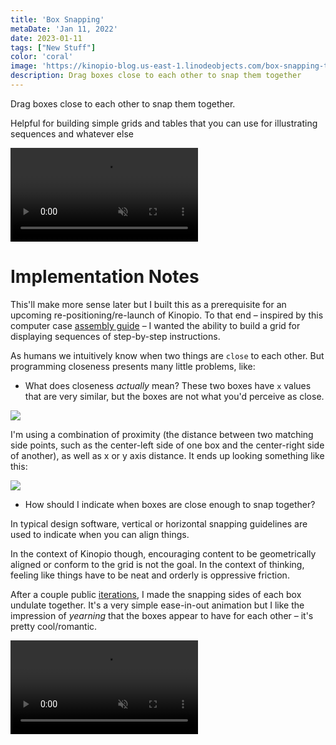```yaml
---
title: 'Box Snapping'
metaDate: 'Jan 11, 2022'
date: 2023-01-11
tags: ["New Stuff"]
color: 'coral'
image: 'https://kinopio-blog.us-east-1.linodeobjects.com/box-snapping-thumb2.jpeg'
description: Drag boxes close to each other to snap them together
---
```


Drag boxes close to each other to snap them together.

Helpful for building simple grids and tables that you can use for illustrating sequences and whatever else

<p>
<video class="wide" autoplay loop muted playsinline>
  <source src="https://updates.kinopio.club/box-snapping.mp4">
</video>
</p>

# Implementation Notes

This'll make more sense later but I built this as a prerequisite for an upcoming re-positioning/re-launch of Kinopio. To that end – inspired by this computer case [assembly guide](https://teenage.engineering/_img/6399cd15132d7e0af3c8620c_original.pdf) – I wanted the ability to build a grid for displaying sequences of step-by-step instructions.

As humans we intuitively know when two things are `close` to each other. But programming closeness presents many little problems, like:

- What does closeness *actually* mean? These two boxes have `x` values that are very similar, but the boxes are not what you'd perceive as close.

<img class="narrow" src="https://kinopio-blog.us-east-1.linodeobjects.com/box-snap-close-x.svg">


I'm using a combination of proximity (the distance between two matching side points, such as the center-left side of one box and the center-right side of another), as well as x or y axis distance. It ends up looking something like this:

<img class="narrow" src="https://kinopio-blog.us-east-1.linodeobjects.com/box-snap-snapping%20copy.svg">

- How should I indicate when boxes are close enough to snap together?

In typical design software, vertical or horizontal snapping guidelines are used to indicate when you can align things.

In the context of Kinopio though, encouraging content to be geometrically aligned or conform to the grid is not the goal. In the context of thinking, feeling like things have to be neat and orderly is oppressive friction.

After a couple public [iterations](https://twitter.com/pketh/status/1612907840586260481), I made the snapping sides of each box undulate together. It's a very simple ease-in-out animation but I like the impression of *yearning* that the boxes appear to have for each other – it's pretty cool/romantic.

<p>
<video class="wide" autoplay loop muted playsinline>
  <source src="https://kinopio-blog.us-east-1.linodeobjects.com/box-snapping-yearning.mp4">
</video>
</p>
